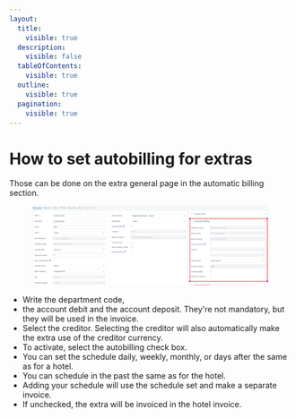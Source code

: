 ```yaml
---
layout:
  title:
    visible: true
  description:
    visible: false
  tableOfContents:
    visible: true
  outline:
    visible: true
  pagination:
    visible: true
---
```


# How to set autobilling for extras

Those can be done on the extra general page in the automatic billing section.&#x20;

<figure><img src="../.gitbook/assets/image (20) (1) (1) (1).png" alt=""><figcaption></figcaption></figure>

* Write the department code,&#x20;
* the account debit and the account deposit. They're not mandatory, but they will be used in the invoice.&#x20;
* Select the creditor. Selecting the creditor will also automatically make the extra use of the creditor currency.&#x20;
* To activate, select the autobilling check box.&#x20;
* You can set the schedule daily, weekly, monthly, or days after the same as for a hotel.&#x20;
* You can schedule in the past the same as for the hotel.&#x20;
* Adding your schedule will use the schedule set and make a separate invoice.&#x20;
* If unchecked, the extra will be invoiced in the hotel invoice.
